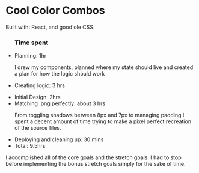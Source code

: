 <h1>Cool Color Combos</h1>

Built with: React, and good'ole CSS.

<ul>
  <h3>Time spent</h3>
  <li>Planning: 1hr</li>
  <p>I drew my components, planned where my state should live and created a plan for how the logic should work</p>
  <li>Creating logic: 3 hrs</li>
  <p></p>
  <li>Initial Design: 2hrs</li>
  <li>Matching .png perfectly: about 3 hrs</li>
  <p>From toggling shadows between 8px and 7px to managing padding I spent a decent amount of time trying to make a pixel perfect recreation of the source files.</p>
  <li>Deploying and cleaning up: 30 mins</li>
  <li>Total: 9.5hrs</li>
</ul>

<p>I accomplished all of the core goals and the stretch goals. I had to stop before implementing the bonus stretch goals simply for the sake of time.</p>
